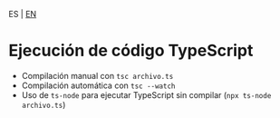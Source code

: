 <!-- MULTILANGUAJE MENU START -->
ES | [EN](https://lckpig.gitbook.io/practical-dev-handbook/typescript/installation-configuration/code-execution)
<!-- MULTILANGUAJE MENU END -->

# Ejecución de código TypeScript

- Compilación manual con `tsc archivo.ts`
- Compilación automática con `tsc --watch`
- Uso de `ts-node` para ejecutar TypeScript sin compilar (`npx ts-node archivo.ts`) 